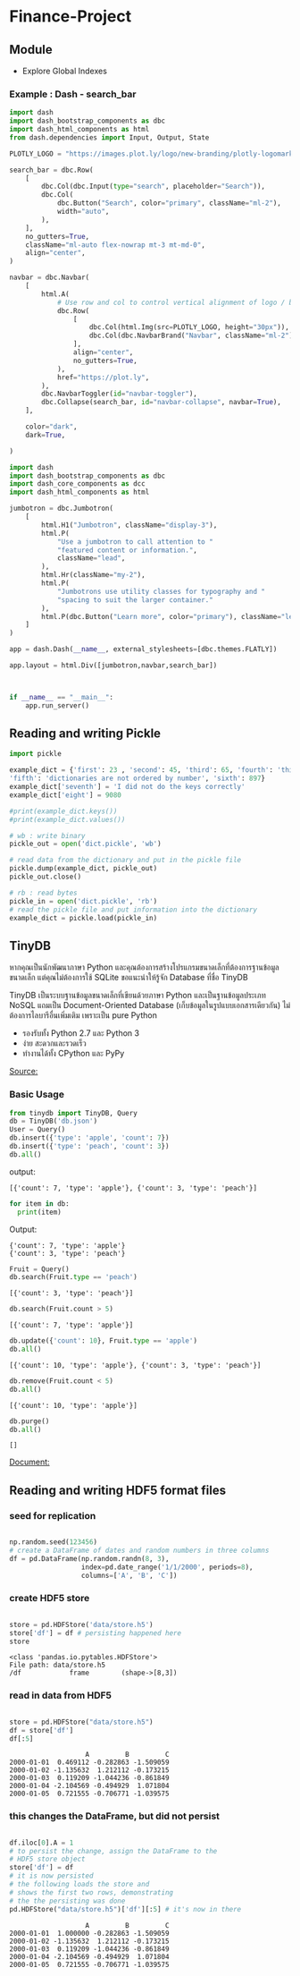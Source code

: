 # Finance-Project

## Module

- Explore Global Indexes


### Example : Dash - search_bar

```python
import dash
import dash_bootstrap_components as dbc
import dash_html_components as html
from dash.dependencies import Input, Output, State

PLOTLY_LOGO = "https://images.plot.ly/logo/new-branding/plotly-logomark.png"

search_bar = dbc.Row(
    [
        dbc.Col(dbc.Input(type="search", placeholder="Search")),
        dbc.Col(
            dbc.Button("Search", color="primary", className="ml-2"),
            width="auto",
        ),
    ],
    no_gutters=True,
    className="ml-auto flex-nowrap mt-3 mt-md-0",
    align="center",
)

navbar = dbc.Navbar(
    [
        html.A(
            # Use row and col to control vertical alignment of logo / brand
            dbc.Row(
                [
                    dbc.Col(html.Img(src=PLOTLY_LOGO, height="30px")),
                    dbc.Col(dbc.NavbarBrand("Navbar", className="ml-2")),
                ],
                align="center",
                no_gutters=True,
            ),
            href="https://plot.ly",
        ),
        dbc.NavbarToggler(id="navbar-toggler"),
        dbc.Collapse(search_bar, id="navbar-collapse", navbar=True),    
    ],

    color="dark",
    dark=True,

)
```
```python
import dash
import dash_bootstrap_components as dbc
import dash_core_components as dcc
import dash_html_components as html

jumbotron = dbc.Jumbotron(
    [
        html.H1("Jumbotron", className="display-3"),
        html.P(
            "Use a jumbotron to call attention to "
            "featured content or information.",
            className="lead",
        ),
        html.Hr(className="my-2"),
        html.P(
            "Jumbotrons use utility classes for typography and "
            "spacing to suit the larger container."
        ),
        html.P(dbc.Button("Learn more", color="primary"), className="lead"),
    ]
)

app = dash.Dash(__name__, external_stylesheets=[dbc.themes.FLATLY])

app.layout = html.Div([jumbotron,navbar,search_bar])



if __name__ == "__main__":
    app.run_server()

```
## Reading and writing Pickle
```python
import pickle 

example_dict = {'first': 23 , 'second': 45, 'third': 65, 'fourth': 'this will not be in the correct order' ,
'fifth': 'dictionaries are not ordered by number', 'sixth': 897}
example_dict['seventh'] = 'I did not do the keys correctly'
example_dict['eight'] = 9080

#print(example_dict.keys())
#print(example_dict.values())

# wb : write binary
pickle_out = open('dict.pickle', 'wb')

# read data from the dictionary and put in the pickle file
pickle.dump(example_dict, pickle_out)
pickle_out.close()

# rb : read bytes
pickle_in = open('dict.pickle', 'rb')
# read the pickle file and put information into the dictionary
example_dict = pickle.load(pickle_in)
```

## TinyDB

หากคุณเป็นนักพัฒนาภาษา Python และคุณต้องการสร้างโปรแกรมขนาดเล็กที่ต้องการฐานข้อมูลขนาดเล็ก แต่คุณไม่ต้องการใช้ SQLite ขอแนะนำให้รู้จัก Database ที่ชื่อ TinyDB

TinyDB เป็นระบบฐานข้อมูลขนาดเล็กที่เขียนด้วยภาษา Python และเป็นฐานข้อมูลประเภท NoSQL แถมเป็น Document-Oriented Database (เก็บข้อมูลในรูปแบบเอกสารเดียวกัน) ไม่ต้องการไลบารีอื่นเพิ่มเติม เพราะเป็น pure Python

- รองรับทั้ง Python 2.7 และ Python 3
- ง่าย สะดวกและรวดเร็ว
- ทำงานได้ทั้ง CPython และ PyPy

[Source:](https://python3.wannaphong.com/2017/10/python-tinydb.html)

### Basic Usage
```python
from tinydb import TinyDB, Query
db = TinyDB('db.json')
User = Query()
db.insert({'type': 'apple', 'count': 7})
db.insert({'type': 'peach', 'count': 3})
db.all()
```
output:
```
[{'count': 7, 'type': 'apple'}, {'count': 3, 'type': 'peach'}]
```
```python
for item in db:
  print(item)
 ```
 Output:
  ```
{'count': 7, 'type': 'apple'}
{'count': 3, 'type': 'peach'}
   ```
 ```python
Fruit = Query()
db.search(Fruit.type == 'peach')
```
```
[{'count': 3, 'type': 'peach'}]
```
```python
db.search(Fruit.count > 5)
```
```
[{'count': 7, 'type': 'apple'}]
 ```
```python
db.update({'count': 10}, Fruit.type == 'apple')
db.all()
```
```
[{'count': 10, 'type': 'apple'}, {'count': 3, 'type': 'peach'}]
```
```python
db.remove(Fruit.count < 5)
db.all()
```
```
[{'count': 10, 'type': 'apple'}]
```
```python
db.purge()
db.all()
```
```
[]
```

[Document:](https://tinydb.readthedocs.io/en/latest/index.html)


## Reading and writing HDF5 format files

### seed for replication
```python

np.random.seed(123456)
# create a DataFrame of dates and random numbers in three columns
df = pd.DataFrame(np.random.randn(8, 3), 
                  index=pd.date_range('1/1/2000', periods=8),
                  columns=['A', 'B', 'C'])
```
### create HDF5 store
```python

store = pd.HDFStore('data/store.h5')
store['df'] = df # persisting happened here
store
```

```
<class 'pandas.io.pytables.HDFStore'>
File path: data/store.h5
/df            frame        (shape->[8,3])
```
### read in data from HDF5
```python

store = pd.HDFStore("data/store.h5")
df = store['df']
df[:5]
```

```
                   A         B         C
2000-01-01  0.469112 -0.282863 -1.509059
2000-01-02 -1.135632  1.212112 -0.173215
2000-01-03  0.119209 -1.044236 -0.861849
2000-01-04 -2.104569 -0.494929  1.071804
2000-01-05  0.721555 -0.706771 -1.039575
```

### this changes the DataFrame, but did not persist
```python

df.iloc[0].A = 1 
# to persist the change, assign the DataFrame to the 
# HDF5 store object
store['df'] = df
# it is now persisted
# the following loads the store and 
# shows the first two rows, demonstrating
# the the persisting was done
pd.HDFStore("data/store.h5")['df'][:5] # it's now in there
```
```
                   A         B         C
2000-01-01  1.000000 -0.282863 -1.509059
2000-01-02 -1.135632  1.212112 -0.173215
2000-01-03  0.119209 -1.044236 -0.861849
2000-01-04 -2.104569 -0.494929  1.071804
2000-01-05  0.721555 -0.706771 -1.039575
```
